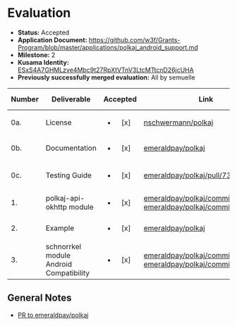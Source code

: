 # Evaluation

- **Status:** Accepted
- **Application Document:**  https://github.com/w3f/Grants-Program/blob/master/applications/polkaj_android_support.md
- **Milestone:** 2
- **Kusama Identity:** [ESxS4A7GHMLzve4Mbc9t27RpXtVTnV3LtcMTtcnD26jcUHA](https://polkascan.io/pre/kusama/account/ESxS4A7GHMLzve4Mbc9t27RpXtVTnV3LtcMTtcnD26jcUHA)
- **Previously successfully merged evaluation:** All by semuelle

| Number | Deliverable | Accepted | Link | Evaluation Notes |
| ------ | ----------- | :------: | ---- |----------------- |
| 0a. | License | <ul><li>[x] </li></ul> | [nschwermann/polkaj](https://github.com/nschwermann/polkaj/blob/ce1454eb6578818a731444630363d64eba959f0a/LICENSE) | Apache 2.0  |
| 0b. | Documentation | <ul><li>[x] </li></ul> | [emeraldpay/polkaj](https://github.com/emeraldpay/polkaj/commit/b71e5aada20cd6ee87f7ed33235bd2df8334653f) | Examples & documentation |
| 0c. | Testing Guide | <ul><li>[x] </li></ul> | [emeraldpay/polkaj/pull/73](https://github.com/emeraldpay/polkaj/pull/73/commits/c76208e755d0a849c0036a366ac5f41c41513e47) | see also [codecov report](https://github.com/emeraldpay/polkaj/pull/73#issuecomment-934107422) |
| 1. | polkaj-api-okhttp module | <ul><li>[x] </li></ul> | [emeraldpay/polkaj/commit/f73e0dc](https://github.com/emeraldpay/polkaj/commit/f73e0dcef71dd82a29f8085afff8938362375fb7), [emeraldpay/polkaj/commit/6fcd5f7](https://github.com/emeraldpay/polkaj/commit/6fcd5f78bac43330c474c6478fed4b9fb485c8cd) | — |  
| 2. | Example | <ul><li>[x] </li></ul> | [emeraldpay/polkaj](https://github.com/emeraldpay/polkaj/commit/b71e5aada20cd6ee87f7ed33235bd2df8334653f) | — |  
| 3. | schnorrkel module Android Compatibility | <ul><li>[x] </li></ul> | [emeraldpay/polkaj/commit/9d6127b](https://github.com/emeraldpay/polkaj/commit/9d6127b02a7b116206a659a8404cae7d6d379406), [emeraldpay/polkaj/commit/a8259e8](https://github.com/emeraldpay/polkaj/commit/a8259e8d06c44dda95fe8115cfc0a5b7e4375d86) | — |


## General Notes

- [PR to emeraldpay/polkaj](https://github.com/emeraldpay/polkaj/pull/73/)
